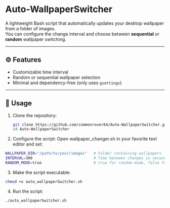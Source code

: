 # Auto-WallpaperSwitcher
A lightweight Bash script that automatically updates your desktop wallpaper from a folder of images.  
You can configure the change interval and choose between **sequential** or **random** wallpaper switching.

---

## ⚙️ Features
- Customizable time interval
- Random or sequential wallpaper selection
- Minimal and dependency-free (only uses `gsettings`)
  
---

## 🚀 Usage

1. Clone the repository:
   ```bash
   git clone https://github.com/commonrover64/Auto-WallpaperSwitcher.git
   cd Auto-WallpaperSwitcher

2. Configure the script:
  Open wallpaper_changer.sh in your favorite text editor and set:
  
  ```bash
  WALLPAPER_DIR="/path/to/your/images"   # Folder containing wallpapers
  INTERVAL=300                           # Time between changes in seconds
  RANDOM_MODE=true                       # true for random mode, false for sequential
  ```

3. Make the script executable:
  ```bash
  chmod +x auto_wallpaperSwitcher.sh
  ```

4. Run the script:
  ```bash
  ./auto_wallpaperSwitcher.sh
